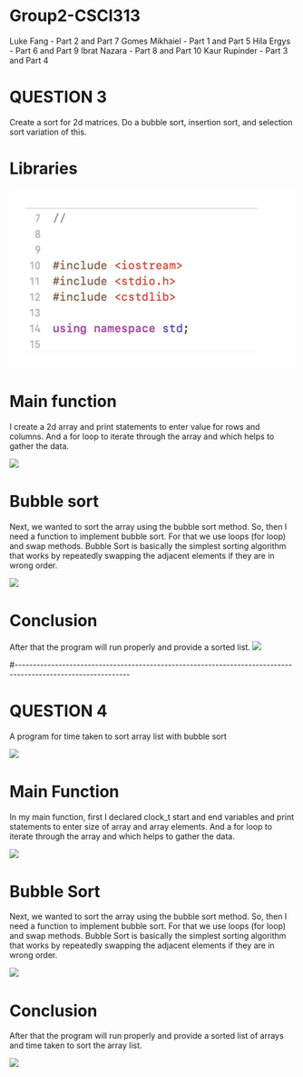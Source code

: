 # Group2-CSCI313

Luke Fang - Part 2 and Part 7
Gomes Mikhaiel - Part 1 and Part 5
Hila Ergys - Part 6 and Part 9
Ibrat Nazara - Part 8 and Part 10
Kaur Rupinder - Part 3 and Part 4


# QUESTION 3
Create a sort for 2d matrices. Do a bubble sort, insertion sort, and selection sort variation of this.

# Libraries

![](library.png)


# Main function
I create a 2d array and print statements to enter value for rows and columns. And a for loop to iterate through the array and which helps to gather the data.

![](main.png)

# Bubble sort
Next, we wanted to sort the array using the bubble sort method. So, then I need a function to implement bubble sort. For that we use loops (for loop) and swap methods. Bubble Sort is basically the simplest sorting algorithm that works by repeatedly swapping the adjacent elements if they are in wrong order.

![](bubbleS.png)

# Conclusion
After that the program will run properly and provide a sorted list.
![](part3.gif)


#-------------------------------------------------------------------------------------------------------------


# QUESTION 4
A program for time taken to sort array list with bubble sort

![](lib.png)


# Main Function
In my main function, first I declared clock_t start and end variables and print statements to enter size of array and array elements. And a for loop to iterate through the array and which helps to gather the data.

![](mainm.png)


# Bubble Sort
Next, we wanted to sort the array using the bubble sort method. So, then I need a function to implement bubble sort. For that we use loops (for loop) and swap methods. Bubble Sort is basically the simplest sorting algorithm that works by repeatedly swapping the adjacent elements if they are in wrong order.

![](bubble.png)


# Conclusion
After that the program will run properly and provide a sorted list of arrays and time taken to sort the array list.

![](part-4.gif)
